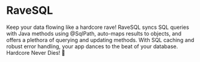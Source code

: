 # RaveSQL
Keep your data flowing like a hardcore rave! RaveSQL syncs SQL queries with Java methods using @SqlPath, auto-maps results to objects, and offers a plethora of querying and updating methods. With SQL caching and robust error handling, your app dances to the beat of your database. Hardcore Never Dies! 🖤
